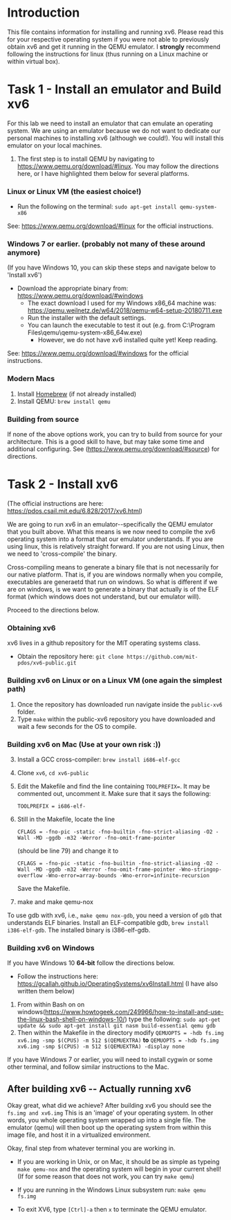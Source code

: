 # Introduction

This file contains information for installing and running xv6. Please read this for your respective operating system if you were not able to previously obtain xv6 and get it running in the QEMU emulator. I **strongly** recommend following the instructions for linux (thus running on a Linux machine or within virtual box).

# Task 1 - Install an emulator and Build xv6

For this lab we need to install an emulator that can emulate an operating system. We are using an emulator because we do not want to dedicate our personal machines to installing xv6 (although we could!). You will install this emulator on your local machines.

1. The first step is to install QEMU by navigating to https://www.qemu.org/download/#linux. You may follow the directions here, or I have highlighted them below for several platforms.

### Linux or Linux VM (the easiest choice!)

- Run the following on the terminal: `sudo apt-get install qemu-system-x86`

See: https://www.qemu.org/download/#linux for the official instructions.

### Windows 7 or earlier. (probably not many of these around anymore)

(If you have Windows 10, you can skip these steps and navigate below to 'Install xv6')

- Download the appropriate binary from: https://www.qemu.org/download/#windows
  - The exact download I used for my Windows x86_64 machine was: https://qemu.weilnetz.de/w64/2018/qemu-w64-setup-20180711.exe
  - Run the installer with the default settings.
  - You can launch the executable to test it out (e.g. from C:\Program Files\qemu\qemu-system-x86_64w.exe)
    - However, we do not have xv6 installed quite yet! Keep reading.
    
See: https://www.qemu.org/download/#windows for the official instructions.


### Modern Macs

1. Install [Homebrew](https://brew.sh/) (if not already installed)
2. Install QEMU: `brew install qemu`


### Building from source

If none of the above options work, you can try to build from source for your architecture. This is a good skill to have, but may take some time and additional configuring. See (https://www.qemu.org/download/#source) for directions.

# Task 2 - Install xv6

(The official instructions are here: https://pdos.csail.mit.edu/6.828/2017/xv6.html)

We are going to run xv6 in an emulator--specifically the QEMU emulator that you built above. What this means is we now need to compile the xv6 operating system into a format that our emulator understands. If you are using linux, this is relatively straight forward. If you are not using Linux, then we need to 'cross-compile' the binary.

Cross-compiling means to generate a binary file that is not necessarily for our native platform. That is, if you are windows normally when you compile, executables are generaetd that run on windows. So what is different if we are on windows, is we want to generate a binary that actually is of the ELF format (which windows does not understand, but our emulator will).

Proceed to the directions below.

### Obtaining xv6

xv6 lives in a github repository for the MIT operating systems class. 

- Obtain the repository here: `git clone https://github.com/mit-pdos/xv6-public.git`

### Building xv6 on Linux or on a Linux VM (one again the simplest path)

1. Once the repository has downloaded run navigate inside the `public-xv6` folder.
2. Type `make` within the public-xv6 repository you have downloaded and wait a few seconds for the OS to compile. 

### Building xv6 on Mac (Use at your own risk :))

3. Install a GCC cross-compiler: `brew install i686-elf-gcc`
4. Clone `xv6`, `cd xv6-public`
5. Edit the Makefile and find the line containing `TOOLPREFIX=`. It may be commented out, uncomment it. Make sure that it says the following:
   ```
   TOOLPREFIX = i686-elf-
   ```
6. Still in the Makefile, locate the line
   ```
   CFLAGS = -fno-pic -static -fno-builtin -fno-strict-aliasing -O2 -Wall -MD -ggdb -m32 -Werror -fno-omit-frame-pointer
   ```
   (should be line 79) and change it to
   ```
   CFLAGS = -fno-pic -static -fno-builtin -fno-strict-aliasing -O2 -Wall -MD -ggdb -m32 -Werror -fno-omit-frame-pointer -Wno-stringop-overflow -Wno-error=array-bounds -Wno-error=infinite-recursion
   ```

   Save the Makefile.
6. make and make qemu-nox

To use gdb with xv6, i.e., `make qemu nox-gdb`, you need a version of `gdb` that understands ELF binaries. Install an ELF-compatible gdb, `brew install i386-elf-gdb`.  The installed binary is i386-elf-gdb.

### Building xv6 on Windows

If you have Windows 10 **64-bit** follow the directions below.

- Follow the instructions here: https://gcallah.github.io/OperatingSystems/xv6Install.html (I have also written them below)

1. From within Bash on on windows(https://www.howtogeek.com/249966/how-to-install-and-use-the-linux-bash-shell-on-windows-10/) type the following: `sudo apt-get update && sudo apt-get install git nasm build-essential qemu gdb`
2. Then within the Makefile in the directory modify `QEMUOPTS = -hdb fs.img xv6.img -smp $(CPUS) -m 512 $(QEMUEXTRA)` **to** `QEMUOPTS = -hdb fs.img xv6.img -smp $(CPUS) -m 512 $(QEMUEXTRA) -display none`

If you have Windows 7 or earlier, you will need to install cygwin or some other terminal, and follow similar instructions to the Mac.

## After building xv6 -- Actually running xv6

Okay great, what did we achieve? After building xv6 you should see the `fs.img and xv6.img` This is an 'image' of your operating system. In other words, you whole operating system wrapped up into a single file. The emulator (qemu) will then boot up the operating system from within this image file, and host it in a virtualized environment.

Okay, final step from whatever terminal you are working in.

- If you are working in Unix, or on Mac, it should be as simple as typeing `make qemu-nox` and the operating system will begin in your current shell! (If for some reason that does not work, you can try `make qemu`)
- If you are running in the Windows Linux subsystem run: `make qemu fs.img`

- To exit XV6, type `[Ctrl]-a` then `x` to terminate the QEMU emulator.
